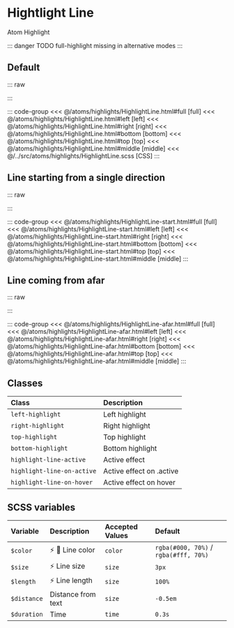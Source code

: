 # Hightlight Line
<Badge type="tip">Atom</Badge> <Badge type="info">Highlight</Badge>

::: danger TODO
full-highlight missing in alternative modes
:::

## Default

::: raw
<div class="dev-section">
    <!--@include: ../../atoms/highlights/HighlightLine.html -->
</div>
:::


::: code-group
<<< @/atoms/highlights/HighlightLine.html#full [full]
<<< @/atoms/highlights/HighlightLine.html#left [left]
<<< @/atoms/highlights/HighlightLine.html#right [right]
<<< @/atoms/highlights/HighlightLine.html#bottom [bottom]
<<< @/atoms/highlights/HighlightLine.html#top [top]
<<< @/atoms/highlights/HighlightLine.html#middle [middle]
<<< @/../src/atoms/highlights/HighlightLine.scss [CSS]
:::

## Line starting from a single direction

::: raw
<div class="dev-section">
    <!--@include: ../../atoms/highlights/HighlightLine-start.html -->
</div>
:::

::: code-group
<<< @/atoms/highlights/HighlightLine-start.html#full [full]
<<< @/atoms/highlights/HighlightLine-start.html#left [left]
<<< @/atoms/highlights/HighlightLine-start.html#right [right]
<<< @/atoms/highlights/HighlightLine-start.html#bottom [bottom]
<<< @/atoms/highlights/HighlightLine-start.html#top [top]
<<< @/atoms/highlights/HighlightLine-start.html#middle [middle]
:::

## Line coming from afar

::: raw
<div class="dev-section">
    <!--@include: ../../atoms/highlights/HighlightLine-afar.html -->
</div>
:::

::: code-group
<<< @/atoms/highlights/HighlightLine-afar.html#full [full]
<<< @/atoms/highlights/HighlightLine-afar.html#left [left]
<<< @/atoms/highlights/HighlightLine-afar.html#right [right]
<<< @/atoms/highlights/HighlightLine-afar.html#bottom [bottom]
<<< @/atoms/highlights/HighlightLine-afar.html#top [top]
<<< @/atoms/highlights/HighlightLine-afar.html#middle [middle]
:::


## Classes

| Class                      | Description              |
|:---------------------------|:-------------------------|
| `left-highlight`           | Left highlight           |
| `right-highlight`          | Right highlight          |
| `top-highlight`            | Top highlight            |
| `bottom-highlight`         | Bottom highlight         |
| `highlight-line-active`    | Active effect            |
| `highlight-line-on-active` | Active effect on .active |
| `highlight-line-on-hover`  | Active effect on hover   |

## SCSS variables

| Variable         | Description                                     | Accepted Values | Default                               |
|:-----------------|:------------------------------------------------|:----------------|:--------------------------------------|
| `$color`         | :zap: :first_quarter_moon_with_face: Line color | `color`         | `rgba(#000, 70%)` / `rgba(#fff, 70%)` |
| `$size`          | :zap: Line size                                 | `size`          | `3px`                                 |
| `$length`        | :zap: Line length                               | `size`          | `100%`                                |
| `$distance`      | Distance from text                              | `size`          | `-0.5em`                              |
| `$duration`      | Time                                            | `time`          | `0.3s`                                |

<style lang="scss">
@use "docs/theme.scss" as theme;
@use "src/atoms/highlights/HighlightLine.scss" as * with (
    $color: theme.$primary-color,
    $active-color: theme.$secondary-color,
);
</style>
